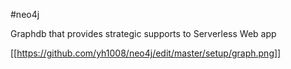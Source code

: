 #neo4j

Graphdb that provides strategic supports to Serverless Web app


[[https://github.com/yh1008/neo4j/edit/master/setup/graph.png]]
